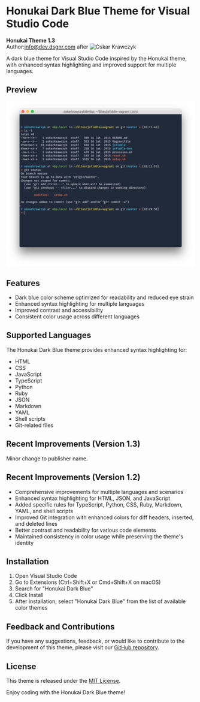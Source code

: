 # Honukai Dark Blue Theme for Visual Studio Code

__Honukai Theme 1.3__  
Author:info@dev.dsgnr.com after ![Oskar Krawczyk](https://x.com/oskar/status/664911529192607746?lang=en)

A dark blue theme for Visual Studio Code inspired by the Honukai theme, with enhanced syntax highlighting and improved support for multiple languages.

## Preview  

![Honukai Dark Blue Theme Preview](https://github.com/chrisdigital/honukai-theme/blob/main/honukai.png)

## Features  

- Dark blue color scheme optimized for readability and reduced eye strain
- Enhanced syntax highlighting for multiple languages
- Improved contrast and accessibility
- Consistent color usage across different languages

## Supported Languages  

The Honukai Dark Blue theme provides enhanced syntax highlighting for:

- HTML
- CSS
- JavaScript
- TypeScript
- Python
- Ruby
- JSON
- Markdown
- YAML
- Shell scripts
- Git-related files

## Recent Improvements (Version 1.3)  

Minor change to publisher name.

## Recent Improvements (Version 1.2)  

- Comprehensive improvements for multiple languages and scenarios
- Enhanced syntax highlighting for HTML, JSON, and JavaScript
- Added specific rules for TypeScript, Python, CSS, Ruby, Markdown, YAML, and shell scripts
- Improved Git integration with enhanced colors for diff headers, inserted, and deleted lines
- Better contrast and readability for various code elements
- Maintained consistency in color usage while preserving the theme's identity

## Installation  

1. Open Visual Studio Code
2. Go to Extensions (Ctrl+Shift+X or Cmd+Shift+X on macOS)
3. Search for "Honukai Dark Blue"
4. Click Install
5. After installation, select "Honukai Dark Blue" from the list of available color themes

## Feedback and Contributions  

If you have any suggestions, feedback, or would like to contribute to the development of this theme, please visit our [GitHub repository](https://github.com/chrisdigital/honukai-theme).

## License  

This theme is released under the [MIT License](LICENSE).

Enjoy coding with the Honukai Dark Blue theme!